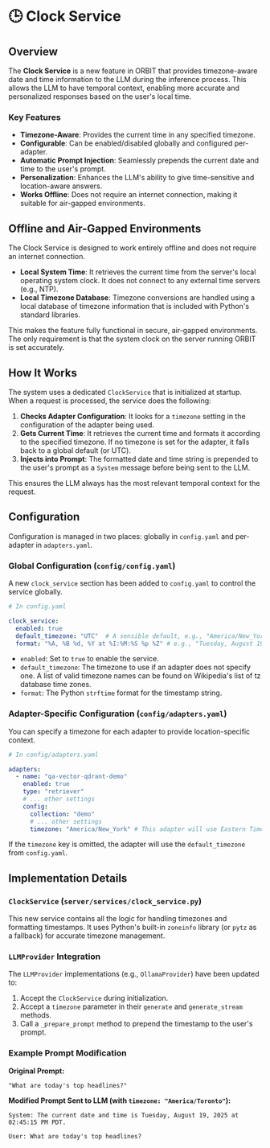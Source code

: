 # 🕒 Clock Service

## Overview

The **Clock Service** is a new feature in ORBIT that provides timezone-aware date and time information to the LLM during the inference process. This allows the LLM to have temporal context, enabling more accurate and personalized responses based on the user's local time.

### Key Features
- **Timezone-Aware**: Provides the current time in any specified timezone.
- **Configurable**: Can be enabled/disabled globally and configured per-adapter.
- **Automatic Prompt Injection**: Seamlessly prepends the current date and time to the user's prompt.
- **Personalization**: Enhances the LLM's ability to give time-sensitive and location-aware answers.
- **Works Offline**: Does not require an internet connection, making it suitable for air-gapped environments.

## Offline and Air-Gapped Environments

The Clock Service is designed to work entirely offline and does not require an internet connection.

-   **Local System Time**: It retrieves the current time from the server's local operating system clock. It does not connect to any external time servers (e.g., NTP).
-   **Local Timezone Database**: Timezone conversions are handled using a local database of timezone information that is included with Python's standard libraries.

This makes the feature fully functional in secure, air-gapped environments. The only requirement is that the system clock on the server running ORBIT is set accurately.

## How It Works

The system uses a dedicated `ClockService` that is initialized at startup. When a request is processed, the service does the following:

1.  **Checks Adapter Configuration**: It looks for a `timezone` setting in the configuration of the adapter being used.
2.  **Gets Current Time**: It retrieves the current time and formats it according to the specified timezone. If no timezone is set for the adapter, it falls back to a global default (or UTC).
3.  **Injects into Prompt**: The formatted date and time string is prepended to the user's prompt as a `System` message before being sent to the LLM.

This ensures the LLM always has the most relevant temporal context for the request.

## Configuration

Configuration is managed in two places: globally in `config.yaml` and per-adapter in `adapters.yaml`.

### Global Configuration (`config/config.yaml`)

A new `clock_service` section has been added to `config.yaml` to control the service globally.

```yaml
# In config.yaml

clock_service:
  enabled: true
  default_timezone: "UTC"  # A sensible default, e.g., "America/New_York", "Europe/London"
  format: "%A, %B %d, %Y at %I:%M:%S %p %Z" # e.g., "Tuesday, August 19, 2025 at 05:30:00 PM UTC"
```

-   `enabled`: Set to `true` to enable the service.
-   `default_timezone`: The timezone to use if an adapter does not specify one. A list of valid timezone names can be found on Wikipedia's list of tz database time zones.
-   `format`: The Python `strftime` format for the timestamp string.

### Adapter-Specific Configuration (`config/adapters.yaml`)

You can specify a timezone for each adapter to provide location-specific context.

```yaml
# In config/adapters.yaml

adapters:
  - name: "qa-vector-qdrant-demo"
    enabled: true
    type: "retriever"
    # ... other settings
    config:
      collection: "demo"
      # ... other settings
      timezone: "America/New_York" # This adapter will use Eastern Time
```

If the `timezone` key is omitted, the adapter will use the `default_timezone` from `config.yaml`.

## Implementation Details

### `ClockService` (`server/services/clock_service.py`)

This new service contains all the logic for handling timezones and formatting timestamps. It uses Python's built-in `zoneinfo` library (or `pytz` as a fallback) for accurate timezone management.

### `LLMProvider` Integration

The `LLMProvider` implementations (e.g., `OllamaProvider`) have been updated to:
1.  Accept the `ClockService` during initialization.
2.  Accept a `timezone` parameter in their `generate` and `generate_stream` methods.
3.  Call a `_prepare_prompt` method to prepend the timestamp to the user's prompt.

### Example Prompt Modification

**Original Prompt:**
```
"What are today's top headlines?"
```

**Modified Prompt Sent to LLM (with `timezone: "America/Toronto"`):**
```
System: The current date and time is Tuesday, August 19, 2025 at 02:45:15 PM PDT.

User: What are today's top headlines?
```
